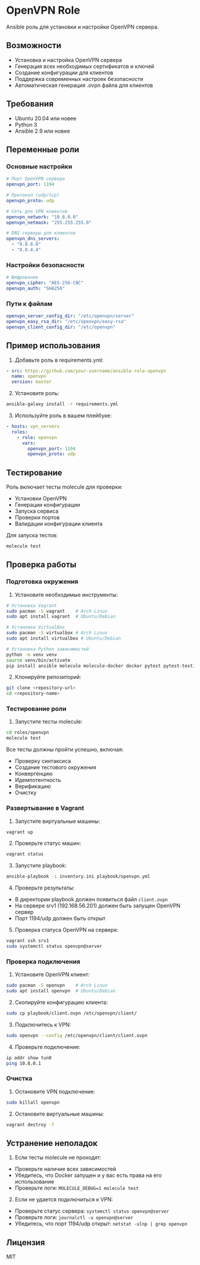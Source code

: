 # OpenVPN Role

Ansible роль для установки и настройки OpenVPN сервера.

## Возможности

- Установка и настройка OpenVPN сервера
- Генерация всех необходимых сертификатов и ключей
- Создание конфигурации для клиентов
- Поддержка современных настроек безопасности
- Автоматическая генерация .ovpn файла для клиентов

## Требования

- Ubuntu 20.04 или новее
- Python 3
- Ansible 2.9 или новее

## Переменные роли

### Основные настройки

```yaml
# Порт OpenVPN сервера
openvpn_port: 1194

# Протокол (udp/tcp)
openvpn_proto: udp

# Сеть для VPN клиентов
openvpn_network: "10.8.0.0"
openvpn_netmask: "255.255.255.0"

# DNS серверы для клиентов
openvpn_dns_servers:
  - "8.8.8.8"
  - "8.8.4.4"
```

### Настройки безопасности

```yaml
# Шифрование
openvpn_cipher: "AES-256-CBC"
openvpn_auth: "SHA256"
```

### Пути к файлам

```yaml
openvpn_server_config_dir: "/etc/openvpn/server"
openvpn_easy_rsa_dir: "/etc/openvpn/easy-rsa"
openvpn_client_config_dir: "/etc/openvpn"
```

## Пример использования

1. Добавьте роль в requirements.yml:
```yaml
- src: https://github.com/your-username/ansible-role-openvpn
  name: openvpn
  version: master
```

2. Установите роль:
```bash
ansible-galaxy install -r requirements.yml
```

3. Используйте роль в вашем плейбуке:
```yaml
- hosts: vpn_servers
  roles:
    - role: openvpn
      vars:
        openvpn_port: 1194
        openvpn_proto: udp
```

## Тестирование

Роль включает тесты molecule для проверки:
- Установки OpenVPN
- Генерации конфигурации
- Запуска сервиса
- Проверки портов
- Валидации конфигурации клиента

Для запуска тестов:
```bash
molecule test
```

## Проверка работы

### Подготовка окружения

1. Установите необходимые инструменты:
```bash
# Установка Vagrant
sudo pacman -S vagrant    # Arch Linux
sudo apt install vagrant  # Ubuntu/Debian

# Установка VirtualBox
sudo pacman -S virtualbox # Arch Linux
sudo apt install virtualbox # Ubuntu/Debian

# Установка Python зависимостей
python -m venv venv
source venv/bin/activate
pip install ansible molecule molecule-docker docker pytest pytest-testinfra
```

2. Клонируйте репозиторий:
```bash
git clone <repository-url>
cd <repository-name>
```

### Тестирование роли

1. Запустите тесты molecule:
```bash
cd roles/openvpn
molecule test
```

Все тесты должны пройти успешно, включая:
- Проверку синтаксиса
- Создание тестового окружения
- Конвергенцию
- Идемпотентность
- Верификацию
- Очистку

### Развертывание в Vagrant

1. Запустите виртуальные машины:
```bash
vagrant up
```

2. Проверьте статус машин:
```bash
vagrant status
```

3. Запустите playbook:
```bash
ansible-playbook -i inventory.ini playbook/openvpn.yml
```

4. Проверьте результаты:
- В директории playbook должен появиться файл `client.ovpn`
- На сервере srv1 (192.168.56.201) должен быть запущен OpenVPN сервер
- Порт 1194/udp должен быть открыт

5. Проверка статуса OpenVPN на сервере:
```bash
vagrant ssh srv1
sudo systemctl status openvpn@server
```

### Проверка подключения

1. Установите OpenVPN клиент:
```bash
sudo pacman -S openvpn    # Arch Linux
sudo apt install openvpn  # Ubuntu/Debian
```

2. Скопируйте конфигурацию клиента:
```bash
sudo cp playbook/client.ovpn /etc/openvpn/client/
```

3. Подключитесь к VPN:
```bash
sudo openvpn --config /etc/openvpn/client/client.ovpn
```

4. Проверьте подключение:
```bash
ip addr show tun0
ping 10.8.0.1
```

### Очистка

1. Остановите VPN подключение:
```bash
sudo killall openvpn
```

2. Остановите виртуальные машины:
```bash
vagrant destroy -f
```

## Устранение неполадок

1. Если тесты molecule не проходят:
- Проверьте наличие всех зависимостей
- Убедитесь, что Docker запущен и у вас есть права на его использование
- Проверьте логи: `MOLECULE_DEBUG=1 molecule test`

2. Если не удается подключиться к VPN:
- Проверьте статус сервера: `systemctl status openvpn@server`
- Проверьте логи: `journalctl -u openvpn@server`
- Убедитесь, что порт 1194/udp открыт: `netstat -ulnp | grep openvpn`

## Лицензия

MIT
